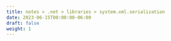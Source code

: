 ```yaml
---
title: notes > .net > libraries > system.xml.serialization
date: 2023-06-15T00:00:00-06:00
draft: false
weight: 1
---
```

